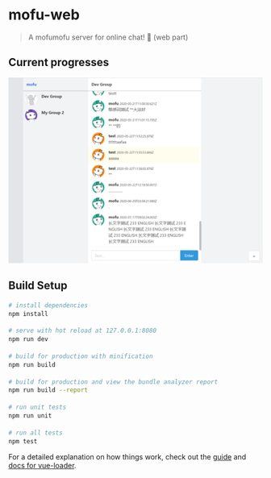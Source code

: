 # mofu-web

> A mofumofu server for online chat! 🦊 (web part)

## Current progresses

![Snipaste_2020-07-17_17-34-42.png](intro/Snipaste_2020-07-17_17-34-42.png)

## Build Setup

``` bash
# install dependencies
npm install

# serve with hot reload at 127.0.0.1:8080
npm run dev

# build for production with minification
npm run build

# build for production and view the bundle analyzer report
npm run build --report

# run unit tests
npm run unit

# run all tests
npm test
```

For a detailed explanation on how things work, check out the [guide](http://vuejs-templates.github.io/webpack/) and [docs for vue-loader](http://vuejs.github.io/vue-loader).
